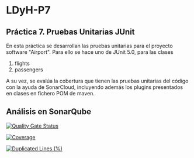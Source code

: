 # LDyH-P7

## Práctica 7. Pruebas Unitarias JUnit

En esta práctica se desarrollan las pruebas unitarias para el proyecto software "Airport". Para ello se hace uno de JUnit 5.0, para las clases 
1. flights
2. passengers

A su vez, se evalúa la cobertura que tienen las pruebas unitarias del código con la ayuda de SonarCloud, incluyendo además los plugins presentados en clases en fichero POM de maven.

## Análisis en SonarQube 

[![Quality Gate Status](https://sonarcloud.io/api/project_badges/measure?project=LDyH-P7_Airport&metric=alert_status)](https://sonarcloud.io/summary/new_code?id=LDyH-P7_Airport)

[![Coverage](https://sonarcloud.io/api/project_badges/measure?project=LDyH-P7_Airport&metric=coverage)](https://sonarcloud.io/summary/new_code?id=LDyH-P7_Airport)

[![Duplicated Lines (%)](https://sonarcloud.io/api/project_badges/measure?project=LDyH-P7_Airport&metric=duplicated_lines_density)](https://sonarcloud.io/summary/new_code?id=LDyH-P7_Airport)

